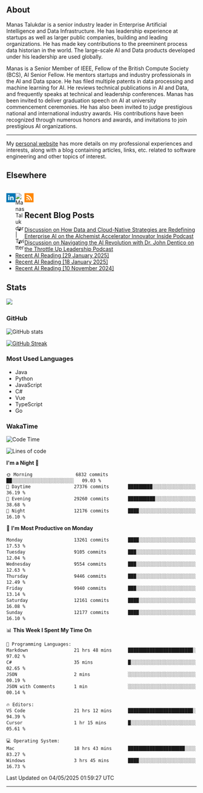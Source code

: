 ## About

Manas Talukdar is a senior industry leader in Enterprise Artificial Intelligence and Data Infrastructure. He has leadership experience at startups as well as larger public companies, building and leading organizations. He has made key contributions to the preeminent process data historian in the world. The large-scale AI and Data products developed under his leadership are used globally.

Manas is a Senior Member of IEEE, Fellow of the British Compute Society (BCS), AI Senior Fellow. He mentors startups and industry professionals in the AI and Data space. He has filed multiple patents in data processing and machine learning for AI. He reviews technical publications in AI and Data, and frequently speaks at technical and leadership conferences. Manas has been invited to deliver graduation speech on AI at university commencement ceremonies. He has also been invited to judge prestigious national and international industry awards. His contributions have been recognized through numerous honors and awards, and invitations to join prestigious AI organizations.

---

My [personal website](https://manastalukdar.github.io/) has more details on my professional experiences and interests, along with a blog containing articles, links, etc. related to software engineering and other topics of interest.

## Elsewhere

</br>

<a href="https://www.linkedin.com/in/manastalukdar" target="_blank">
  <img align="left" alt="Manas Talukdar | Linkedin" width="24px" src="https://raw.githubusercontent.com/edent/SuperTinyIcons/master/images/svg/linkedin.svg" />
</a>
<a href="https://www.twitter.com/manastalukdar" target="_blank">
  <img align="left" alt="Manas Talukdar | Twitter" width="24px" src="https://github.com/TheDudeThatCode/TheDudeThatCode/blob/master/Assets/Twitter.svg" />
</a>
<a href="https://manastalukdar.github.io/" target="_blank">
  <img align="left" alt="Manas Talukdar | Website" width="24px" src="https://github.com/edent/SuperTinyIcons/blob/master/images/svg/rss.svg" />
</a>

</br>

## Recent Blog Posts

<!-- BLOG:START -->
- [Discussion on How Data and Cloud-Native Strategies are Redefining Enterprise AI on the Alchemist Accelerator Innovator Inside Podcast](https://manastalukdar.github.io/blog/2025/03/18/discussion-data-enterprise-ai-alchemist-accelerator-innovators-inside-podcast/)
- [Discussion on Navigating the AI Revolution with Dr. John Dentico on the Throttle Up Leadership Podcast](https://manastalukdar.github.io/blog/2025/03/07/discussion-ai-dr-john-dentico-throttle-up-leadership-podcast/)
- [Recent AI Reading [29 January 2025]](https://manastalukdar.github.io/blog/2025/01/29/recent-ai-reading-29-january-2025/)
- [Recent AI Reading [18 January 2025]](https://manastalukdar.github.io/blog/2025/01/18/recent-ai-reading-18-january-2025/)
- [Recent AI Reading [10 November 2024]](https://manastalukdar.github.io/blog/2024/11/10/recent-ai-reading-10-november-2024/)
<!-- BLOG:END -->

## Stats

![](https://komarev.com/ghpvc/?username=manastalukdar)

### GitHub

![GitHub stats](https://github-readme-stats.vercel.app/api?username=manastalukdar&show_icons=true&hide_border=true&hide_rank=true&hide_title=true&icon_color=79ff97&text_color=cecac3&bg_color=4d4b4b)

[![GitHub Streak](https://streak-stats.demolab.com?user=manastalukdar&hide_border=true&border_radius=4&date_format=M%20j%5B%2C%20Y%5D&background=4D4B4B)](https://git.io/streak-stats)

### Most Used Languages

- Java
- Python
- JavaScript
- C#
- Vue
- TypeScript
- Go

<!--
![Top Langs](https://github-readme-stats.vercel.app/api/top-langs/?username=manastalukdar&layout=compact&hide_border=true&hide_title=true&icon_color=79ff97&text_color=cecac3&bg_color=4d4b4b)
-->

### WakaTime

<!--START_SECTION:waka-->
![Code Time](http://img.shields.io/badge/Code%20Time-5%2C549%20hrs%2011%20mins-blue)

![Lines of code](https://img.shields.io/badge/From%20Hello%20World%20I%27ve%20Written-21.7%20million%20lines%20of%20code-blue)

**I'm a Night 🦉** 

```text
🌞 Morning                6832 commits        ██░░░░░░░░░░░░░░░░░░░░░░░   09.03 % 
🌆 Daytime                27376 commits       █████████░░░░░░░░░░░░░░░░   36.19 % 
🌃 Evening                29260 commits       ██████████░░░░░░░░░░░░░░░   38.68 % 
🌙 Night                  12176 commits       ████░░░░░░░░░░░░░░░░░░░░░   16.10 % 
```
📅 **I'm Most Productive on Monday** 

```text
Monday                   13261 commits       ████░░░░░░░░░░░░░░░░░░░░░   17.53 % 
Tuesday                  9105 commits        ███░░░░░░░░░░░░░░░░░░░░░░   12.04 % 
Wednesday                9554 commits        ███░░░░░░░░░░░░░░░░░░░░░░   12.63 % 
Thursday                 9446 commits        ███░░░░░░░░░░░░░░░░░░░░░░   12.49 % 
Friday                   9940 commits        ███░░░░░░░░░░░░░░░░░░░░░░   13.14 % 
Saturday                 12161 commits       ████░░░░░░░░░░░░░░░░░░░░░   16.08 % 
Sunday                   12177 commits       ████░░░░░░░░░░░░░░░░░░░░░   16.10 % 
```


📊 **This Week I Spent My Time On** 

```text
💬 Programming Languages: 
Markdown                 21 hrs 48 mins      ████████████████████████░   97.02 % 
C#                       35 mins             █░░░░░░░░░░░░░░░░░░░░░░░░   02.65 % 
JSON                     2 mins              ░░░░░░░░░░░░░░░░░░░░░░░░░   00.19 % 
JSON with Comments       1 min               ░░░░░░░░░░░░░░░░░░░░░░░░░   00.14 % 

🔥 Editors: 
VS Code                  21 hrs 12 mins      ████████████████████████░   94.39 % 
Cursor                   1 hr 15 mins        █░░░░░░░░░░░░░░░░░░░░░░░░   05.61 % 

💻 Operating System: 
Mac                      18 hrs 43 mins      █████████████████████░░░░   83.27 % 
Windows                  3 hrs 45 mins       ████░░░░░░░░░░░░░░░░░░░░░   16.73 % 
```


 Last Updated on 04/05/2025 01:59:27 UTC
<!--END_SECTION:waka-->

---

<!--

**manastalukdar/manastalukdar** is a ✨ _special_ ✨ repository because its `README.md` (this file) appears on your GitHub profile.

Here are some ideas to get you started:

- 🔭 I’m currently working on ...
- 🌱 I’m currently learning ...
- 👯 I’m looking to collaborate on ...
- 🤔 I’m looking for help with ...
- 💬 Ask me about ...
- 📫 How to reach me: ...
- 😄 Pronouns: ...
- ⚡ Fun fact: ...
-->
